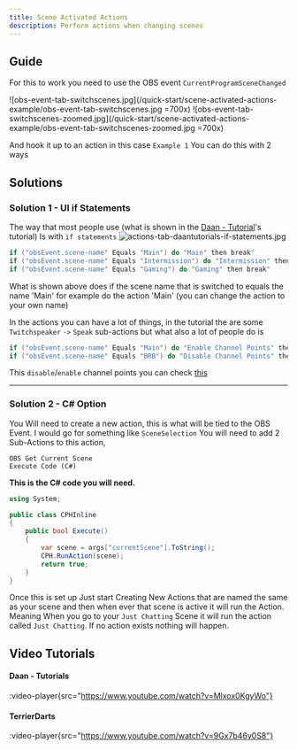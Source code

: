 ```yaml
---
title: Scene Activated Actions
description: Perform actions when changing scenes
---
```


## Guide

For this to work you need to use the OBS event `CurrentProgramSceneChanged`

![obs-event-tab-switchscenes.jpg](/quick-start/scene-activated-actions-example/obs-event-tab-switchscenes.jpg =700x)
![obs-event-tab-switchscenes-zoomed.jpg](/quick-start/scene-activated-actions-example/obs-event-tab-switchscenes-zoomed.jpg =700x)

And hook it up to an action in this case `Example 1`
You can do this with 2 ways

## Solutions
### Solution 1 - UI if Statements

The way that most people use (what is shown in the [Daan - Tutorial](#video-tutorials)'s tutorial)
Is with `if statements`
![actions-tab-daantutorials-if-statements.jpg](/quick-start/scene-activated-actions-example/actions-tab-daantutorials-if-statements.jpg)
```csharp
if ("obsEvent.scene-name" Equals "Main") do "Main" then break"
if ("obsEvent.scene-name" Equals "Intermission") do "Intermission" then break"
if ("obsEvent.scene-name" Equals "Gaming") do "Gaming" then break"
```
What is shown above does if the scene name that is switched to equals the name 'Main' for example do the action 'Main' (you can change the action to your own name)

In the actions you can have a lot of things, in the tutorial the are some `Twitchspeaker` `->` `Speak` sub-actions but what also a lot of people do is

```csharp
if ("obsEvent.scene-name" Equals "Main") do "Enable Channel Points" then break"
if ("obsEvent.scene-name" Equals "BRB") do "Disable Channel Points" then break"
```
This `disable`/`enable` channel points you can check [this](/Quick-Start/Examples/Disable-Enable-Channel-Points)

---
### Solution 2 - C# Option

You Will need to create a new action, this is what will be tied to the OBS Event. I would go for something like `SceneSelection` You  will need to add 2 Sub-Actions to this action,
```
OBS Get Current Scene
Execute Code (C#)
```
**This is the C# code you will need.**
```csharp
using System;

public class CPHInline
{
	public bool Execute()
	{
		var scene = args["currentScene"].ToString();
		CPH.RunAction(scene);
		return true;
	}
}
```
Once this is set up Just start Creating New Actions that are named the same as your scene and then when ever that scene is active it will run the Action. Meaning When you go to your `Just Chatting` Scene it will run the action called `Just Chatting`. If no action exists nothing will happen.

## Video Tutorials

#### Daan - Tutorials
:video-player{src="https://www.youtube.com/watch?v=Mlxox0KgyWo"}

#### TerrierDarts
:video-player{src="https://www.youtube.com/watch?v=9Gx7b46y0S8"}